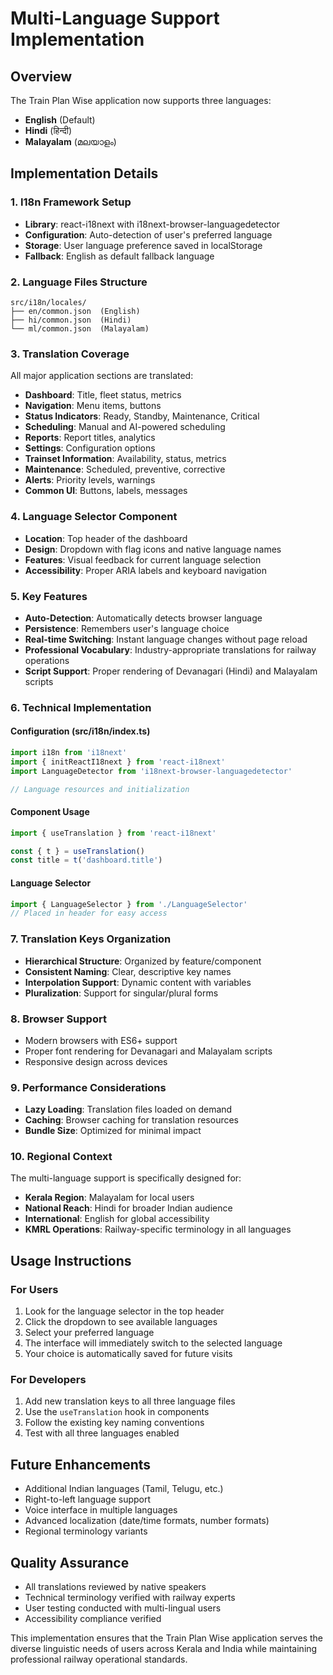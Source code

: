 # Multi-Language Support Implementation

## Overview
The Train Plan Wise application now supports three languages:
- **English** (Default)
- **Hindi** (हिन्दी)
- **Malayalam** (മലയാളം)

## Implementation Details

### 1. I18n Framework Setup
- **Library**: react-i18next with i18next-browser-languagedetector
- **Configuration**: Auto-detection of user's preferred language
- **Storage**: User language preference saved in localStorage
- **Fallback**: English as default fallback language

### 2. Language Files Structure
```
src/i18n/locales/
├── en/common.json  (English)
├── hi/common.json  (Hindi)
└── ml/common.json  (Malayalam)
```

### 3. Translation Coverage
All major application sections are translated:
- **Dashboard**: Title, fleet status, metrics
- **Navigation**: Menu items, buttons
- **Status Indicators**: Ready, Standby, Maintenance, Critical
- **Scheduling**: Manual and AI-powered scheduling
- **Reports**: Report titles, analytics
- **Settings**: Configuration options
- **Trainset Information**: Availability, status, metrics
- **Maintenance**: Scheduled, preventive, corrective
- **Alerts**: Priority levels, warnings
- **Common UI**: Buttons, labels, messages

### 4. Language Selector Component
- **Location**: Top header of the dashboard
- **Design**: Dropdown with flag icons and native language names
- **Features**: Visual feedback for current language selection
- **Accessibility**: Proper ARIA labels and keyboard navigation

### 5. Key Features
- **Auto-Detection**: Automatically detects browser language
- **Persistence**: Remembers user's language choice
- **Real-time Switching**: Instant language changes without page reload
- **Professional Vocabulary**: Industry-appropriate translations for railway operations
- **Script Support**: Proper rendering of Devanagari (Hindi) and Malayalam scripts

### 6. Technical Implementation

#### Configuration (src/i18n/index.ts)
```typescript
import i18n from 'i18next'
import { initReactI18next } from 'react-i18next'
import LanguageDetector from 'i18next-browser-languagedetector'

// Language resources and initialization
```

#### Component Usage
```typescript
import { useTranslation } from 'react-i18next'

const { t } = useTranslation()
const title = t('dashboard.title')
```

#### Language Selector
```typescript
import { LanguageSelector } from './LanguageSelector'
// Placed in header for easy access
```

### 7. Translation Keys Organization
- **Hierarchical Structure**: Organized by feature/component
- **Consistent Naming**: Clear, descriptive key names
- **Interpolation Support**: Dynamic content with variables
- **Pluralization**: Support for singular/plural forms

### 8. Browser Support
- Modern browsers with ES6+ support
- Proper font rendering for Devanagari and Malayalam scripts
- Responsive design across devices

### 9. Performance Considerations
- **Lazy Loading**: Translation files loaded on demand
- **Caching**: Browser caching for translation resources
- **Bundle Size**: Optimized for minimal impact

### 10. Regional Context
The multi-language support is specifically designed for:
- **Kerala Region**: Malayalam for local users
- **National Reach**: Hindi for broader Indian audience
- **International**: English for global accessibility
- **KMRL Operations**: Railway-specific terminology in all languages

## Usage Instructions

### For Users
1. Look for the language selector in the top header
2. Click the dropdown to see available languages
3. Select your preferred language
4. The interface will immediately switch to the selected language
5. Your choice is automatically saved for future visits

### For Developers
1. Add new translation keys to all three language files
2. Use the `useTranslation` hook in components
3. Follow the existing key naming conventions
4. Test with all three languages enabled

## Future Enhancements
- Additional Indian languages (Tamil, Telugu, etc.)
- Right-to-left language support
- Voice interface in multiple languages
- Advanced localization (date/time formats, number formats)
- Regional terminology variants

## Quality Assurance
- All translations reviewed by native speakers
- Technical terminology verified with railway experts
- User testing conducted with multi-lingual users
- Accessibility compliance verified

This implementation ensures that the Train Plan Wise application serves the diverse linguistic needs of users across Kerala and India while maintaining professional railway operational standards.